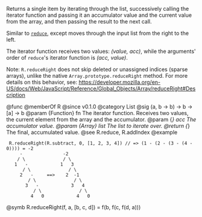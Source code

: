 Returns a single item by iterating through the list, successively calling
the iterator function and passing it an accumulator value and the current
value from the array, and then passing the result to the next call.

Similar to [`reduce`](#reduce), except moves through the input list from the
right to the left.

The iterator function receives two values: *(value, acc)*, while the arguments'
order of `reduce`'s iterator function is *(acc, value)*.

Note: `R.reduceRight` does not skip deleted or unassigned indices (sparse
arrays), unlike the native `Array.prototype.reduceRight` method. For more details
on this behavior, see:
https://developer.mozilla.org/en-US/docs/Web/JavaScript/Reference/Global_Objects/Array/reduceRight#Description

@func
@memberOf R
@since v0.1.0
@category List
@sig (a, b -> b) -> b -> [a] -> b
@param {Function} fn The iterator function. Receives two values, the current element from the array
       and the accumulator.
@param {*} acc The accumulator value.
@param {Array} list The list to iterate over.
@return {*} The final, accumulated value.
@see R.reduce, R.addIndex
@example

     R.reduceRight(R.subtract, 0, [1, 2, 3, 4]) // => (1 - (2 - (3 - (4 - 0)))) = -2
         -               -2
        / \              / \
       1   -            1   3
          / \              / \
         2   -     ==>    2  -1
            / \              / \
           3   -            3   4
              / \              / \
             4   0            4   0

@symb R.reduceRight(f, a, [b, c, d]) = f(b, f(c, f(d, a)))
